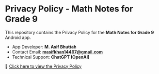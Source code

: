 # Privacy Policy - Math Notes for Grade 9

This repository contains the Privacy Policy for the **Math Notes for Grade 9** Android app.

- App Developer: **M. Asif Bhuttah**
- Contact Email: **masifkhan14467@gmail.com**
- Technical Support: **ChatGPT (OpenAI)**

📄 [Click here to view the Privacy Policy](privacy_policy.html)
